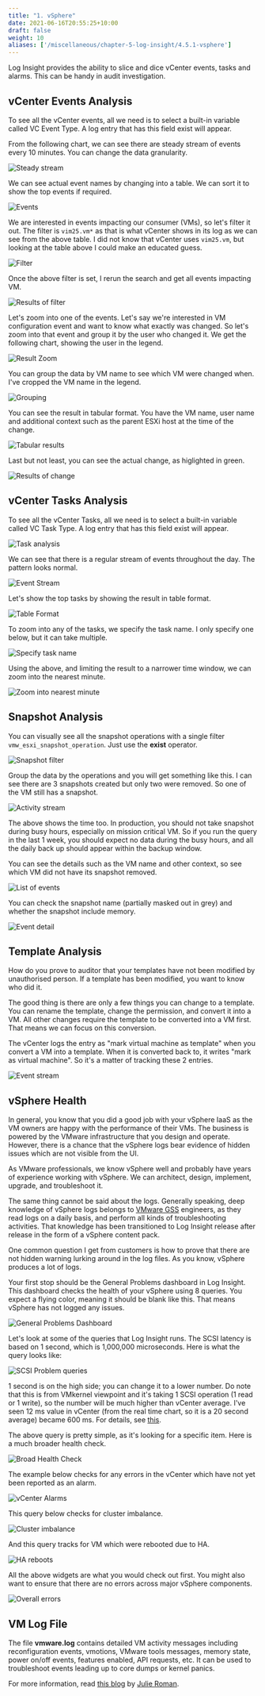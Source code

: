```yaml
---
title: "1. vSphere"
date: 2021-06-16T20:55:25+10:00
draft: false
weight: 10
aliases: ['/miscellaneous/chapter-5-log-insight/4.5.1-vsphere']
---
```


Log Insight provides the ability to slice and dice vCenter events, tasks and alarms. This can be handy in audit investigation.

## vCenter Events Analysis

To see all the vCenter events, all we need is to select a built-in variable called VC Event Type. A log entry that has this field exist will appear.

From the following chart, we can see there are steady stream of events every 10 minutes. You can change the data granularity.

![Steady stream](4.5.1-fig-1.png)

We can see actual event names by changing into a table. We can sort it to show the top events if required.

![Events](4.5.1-fig-2.png)

We are interested in events impacting our consumer (VMs), so let's filter it out. The filter is `vim25.vm*` as that is what vCenter shows in its log as we can see from the above table. I did not know that vCenter uses `vim25.vm`, but looking at the table above I could make an educated guess.

![Filter](4.5.1-fig-3.png)

Once the above filter is set, I rerun the search and get all events impacting VM.

![Results of filter](4.5.1-fig-4.png)

Let's zoom into one of the events. Let's say we're interested in VM configuration event and want to know what exactly was changed. So let's zoom into that event and group it by the user who changed it. We get the following chart, showing the user in the legend.

![Result Zoom](4.5.1-fig-5.png)

You can group the data by VM name to see which VM were changed when. I've cropped the VM name in the legend.

![Grouping](4.5.1-fig-6.png)

You can see the result in tabular format. You have the VM name, user name and additional context such as the parent ESXi host at the time of the change.

![Tabular results](4.5.1-fig-7.png)

Last but not least, you can see the actual change, as higlighted in green.

![Results of change](4.5.1-fig-8.png)

## vCenter Tasks Analysis

To see all the vCenter Tasks, all we need is to select a built-in variable called VC Task Type. A log entry that has this field exist will appear.

![Task analysis](4.5.1-fig-9.png)

We can see that there is a regular stream of events throughout the day. The pattern looks normal.

![Event Stream](4.5.1-fig-10.png)

Let's show the top tasks by showing the result in table format.

![Table Format](4.5.1-fig-11.png)

To zoom into any of the tasks, we specify the task name. I only specify one below, but it can take multiple.

![Specify task name](4.5.1-fig-12.png)

Using the above, and limiting the result to a narrower time window, we can zoom into the nearest minute.

![Zoom into nearest minute](4.5.1-fig-13.png)

## Snapshot Analysis

You can visually see all the snapshot operations with a single filter `vmw_esxi_snapshot_operation`. Just use the **exist** operator.

![Snapshot filter](4.5.1-fig-14.png)

Group the data by the operations and you will get something like this. I can see there are 3 snapshots created but only two were removed. So one of the VM still has a snapshot.

![Activity stream](4.5.1-fig-15.png)

The above shows the time too. In production, you should not take snapshot during busy hours, especially on mission critical VM. So if you run the query in the last 1 week, you should expect no data during the busy hours, and all the daily back up should appear within the backup window.

You can see the details such as the VM name and other context, so see which VM did not have its snapshot removed.

![List of events](4.5.1-fig-16.png)

You can check the snapshot name (partially masked out in grey) and whether the snapshot include memory.

![Event detail](4.5.1-fig-17.png)

## Template Analysis

How do you prove to auditor that your templates have not been modified by unauthorised person. If a template has been modified, you want to know who did it.

The good thing is there are only a few things you can change to a template. You can rename the template, change the permission, and convert it into a VM. All other changes require the template to be converted into a VM first. That means we can focus on this conversion.

The vCenter logs the entry as "mark virtual machine as template" when you convert a VM into a template. When it is converted back to, it writes "mark as virtual machine". So it's a matter of tracking these 2 entries.

![Event stream](4.5.1-fig-18.png)

## vSphere Health

In general, you know that you did a good job with your vSphere IaaS as the VM owners are happy with the performance of their VMs. The business is powered by the VMware infrastructure that you design and operate. However, there is a chance that the vSphere logs bear evidence of hidden issues which are not visible from the UI.

As VMware professionals, we know vSphere well and probably have years of experience working with vSphere. We can architect, design, implement, upgrade, and troubleshoot it.

The same thing cannot be said about the logs. Generally speaking, deep knowledge of vSphere logs belongs to [VMware GSS](https://www.vmware.com/support/services/compare) engineers, as they read logs on a daily basis, and perform all kinds of troubleshooting activities. That knowledge has been transitioned to Log Insight release after release in the form of a vSphere content pack.

One common question I get from customers is how to prove that there are not hidden warning lurking around in the log files. As you know, vSphere produces a lot of logs.

Your first stop should be the General Problems dashboard in Log Insight. This dashboard checks the health of your vSphere using 8 queries. You expect a flying color, meaning it should be blank like this. That means vSphere has not logged any issues.

![General Problems Dashboard](4.5.1-fig-19.png)

Let's look at some of the queries that Log Insight runs. The SCSI latency is based on 1 second, which is 1,000,000 microseconds. Here is what the query looks like:

![SCSI Problem queries](4.5.1-fig-20.png)

1 second is on the high side; you can change it to a lower number. Do note that this is from VMkernel viewpoint and it's taking 1 SCSI operation (1 read or 1 write), so the number will be much higher than vCenter average. I've seen 12 ms value in vCenter (from the real time chart, so it is a 20 second average) became 600 ms. For details, see [this](http://virtual-red-dot.info/vsphere-storage-latency-view-from-the-vmkernel/).

The above query is pretty simple, as it's looking for a specific item. Here is a much broader health check.

![Broad Health Check](4.5.1-fig-21.png)

The example below checks for any errors in the vCenter which have not yet been reported as an alarm.

![vCenter Alarms](4.5.1-fig-22.png)

This query below checks for cluster imbalance.

![Cluster imbalance](4.5.1-fig-23.png)

And this query tracks for VM which were rebooted due to HA.

![HA reboots](4.5.1-fig-24.png)

All the above widgets are what you would check out first. You might also want to ensure that there are no errors across major vSphere components.

![Overall errors](4.5.1-fig-25.png)

## VM Log File

The file **vmware.log** contains detailed VM activity messages including reconfiguration events, vmotions, VMware tools messages, memory state, power on/off events, features enabled, API requests, etc. It can be used to troubleshoot events leading up to core dumps or kernel panics.

For more information, read [this blog](https://blogs.vmware.com/management/2020/10/configure-a-vms-vmware-log-file-to-send-messages-to-vrealize-log-insight.html) by [Julie Roman](https://blogs.vmware.com/management/author/julie_roman).

